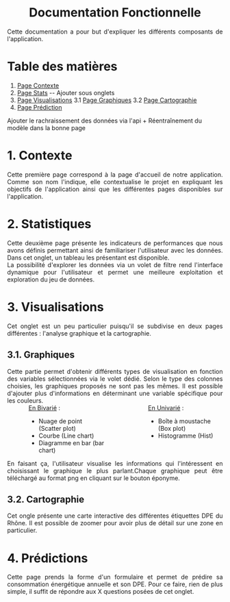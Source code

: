 <h1 style="text-align: center;">Documentation Fonctionnelle</h1>

<div style="text-align: justify;">
Cette documentation a pour but d'expliquer les différents composants de l'application.</div>

# Table des matières
1. [Page Contexte](#Contexte)
2. [Page Stats](#Statistique) -- Ajouter sous onglets
3. [Page Visualisations](#Visualisations)
3.1 [Page Graphiques](#Graphiques)
3.2 [Page Cartographie](#Cartographie)
4. [Page Prédiction](#Prédiction)

 Ajouter le rachraissement des données via l'api + Réentraînement du modèle dans la bonne page

# 1. Contexte

<div style="text-align: justify;">Cette première page correspond à la page d'accueil de notre application. Comme son nom l'indique, elle contextualise le projet en expliquant les objectifs de l'application ainsi que les différentes pages disponibles sur l'application.</div>

# 2. Statistiques
<div style="text-align: justify;">Cette deuxième page présente les indicateurs de performances que nous avons définis permettant ainsi de familiariser l'utilisateur avec les données. Dans cet onglet, un tableau les présentant est disponible.</div>

<div style="text-align: justify;">La possibilité d'explorer les données via un volet de filtre rend l'interface dynamique pour l'utilisateur et permet une meilleure exploitation et exploration du jeu de données.</div>

# 3. Visualisations
<div style="text-align: justify;">Cet onglet est un peu particulier puisqu'il se subdivise en deux pages différentes : l'analyse graphique et la cartographie.</div>

## 3.1. Graphiques
<div style="text-align: justify;">Cette partie permet d'obtenir différents types de visualisation en fonction des variables sélectionnées via le volet dédié. Selon le type des colonnes choisies, les graphiques proposés ne sont pas les mêmes. Il est possible d'ajouter plus d'informations en déterminant une variable spécifique pour les couleurs.</div>

<div style="display: flex; margin-left: 50px;">
    <div style="margin-right: 100px;">
        <u>En Bivarié</u> :
        <ul>
            <li>Nuage de point (Scatter plot)</li>
            <li>Courbe (Line chart)</li>
            <li>Diagramme en bar (bar chart)</li>
        </ul>
    </div>
    <div>
        <u>En Univarié</u> :
        <ul>
            <li>Boîte à moustache (Box plot)</li>
            <li>Histogramme (Hist)</li>
        </ul>
    </div>
</div>

<div style="text-align: justify;">En faisant ça, l'utilisateur visualise les informations qui l'intéressent en choisissant le graphique le plus parlant.Chaque graphique peut être téléchargé au format png en cliquant sur le bouton éponyme.
</div>


## 3.2. Cartographie
<div style="text-align: justify;">Cet ongle présente une carte interactive des différentes étiquettes DPE du Rhône. Il est possible de zoomer pour avoir plus de détail sur une zone en particulier.</div>

# 4. Prédictions
<div style="text-align: justify;">Cette page prends la forme d'un formulaire et permet de prédire sa consommation énergétique annuelle et son DPE. Pour ce faire, rien de plus simple, il suffit de répondre aux X questions posées de cet onglet.</div>